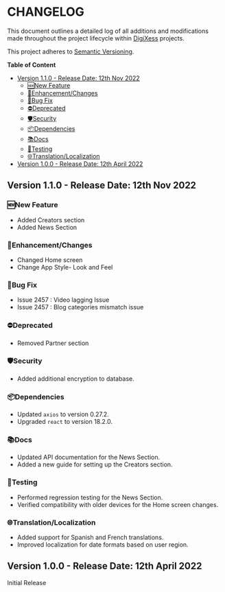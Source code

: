 # CHANGELOG

This document outlines a detailed log of all additions and modifications made throughout the project lifecycle within [DigiXess](https://www.digixess.com "Digital Solutions(Apps & Marketing) Agency") projects.

This project adheres to [Semantic Versioning](https://semver.org/spec/v2.0.0.html).

**Table of Content**
- [Version 1.1.0 - Release Date: 12th Nov 2022](#version-110---release-date-12th-nov-2022)
  - [🆕New Feature](#new-feature)
  - [🔄Enhancement/Changes](#enhancementchanges)
  - [🐞Bug Fix](#bug-fix)
  - [⛔Deprecated](#deprecated)
  - [🛡️Security](#️security)
  - [📦Dependencies](#dependencies)
  - [📚Docs](#docs)
  - [🧪Testing](#testing)
  - [🌐Translation/Localization](#translationlocalization)
- [Version 1.0.0 - Release Date: 12th April 2022](#version-100---release-date-12th-april-2022)

## Version 1.1.0 - Release Date: 12th Nov 2022

### 🆕New Feature
- Added Creators section
- Added News Section

### 🔄Enhancement/Changes
- Changed Home screen
- Change App Style- Look and Feel

### 🐞Bug Fix
- Issue 2457 : Video lagging Issue
- Issue 2457 : Blog categories mismatch issue

### ⛔Deprecated
- Removed Partner section

### 🛡️Security
- Added additional encryption to database.

### 📦Dependencies
- Updated `axios` to version 0.27.2.
- Upgraded `react` to version 18.2.0.

### 📚Docs
- Updated API documentation for the News Section.
- Added a new guide for setting up the Creators section.

### 🧪Testing
- Performed regression testing for the News Section.
- Verified compatibility with older devices for the Home screen changes.

### 🌐Translation/Localization
- Added support for Spanish and French translations.
- Improved localization for date formats based on user region.

## Version 1.0.0 - Release Date: 12th April 2022

Initial Release



